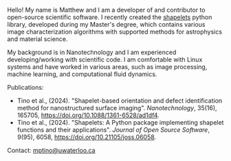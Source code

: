 Hello! My name is Matthew and I am a developer of and contributor to open-source scientific software. I recently created the [shapelets](https://github.com/uw-comphys/shapelets) python library, developed during my Master's degree, which contains various image characterization algorithms with supported methods for astrophysics and material science.

My background is in Nanotechnology and I am experienced developing/working with scientific code.
I am comfortable with Linux systems and have worked in various areas, such as image processing, machine learning, and computational fluid dynamics. 

Publications:
- Tino et al., (2024). "Shapelet-based orientation and defect identification method for nanostructured surface imaging". *Nanotechnology*, 35(16), 165705, https://doi.org/10.1088/1361-6528/ad1df4.
- Tino et al., (2024). "Shapelets: A Python package implementing shapelet functions and their applications". *Journal of Open Source Software*, 9(95), 6058, https://doi.org/10.21105/joss.06058.

Contact: mptino@uwaterloo.ca
